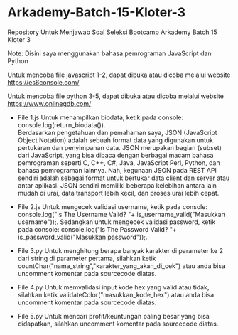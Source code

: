 # Arkademy-Batch-15-Kloter-3
Repository Untuk Menjawab Soal Seleksi Bootcamp Arkademy Batch 15 Kloter 3

Note: Disini saya menggunakan bahasa pemrograman JavaScript dan Python

Untuk mencoba file javascript 1-2, dapat dibuka atau dicoba melalui website https://es6console.com/

Untuk mencoba file python 3-5, dapat dibuka atau dicoba melalui website https://www.onlinegdb.com/

- File 1.js Untuk menampilkan biodata, ketik pada console: console.log(return_biodata()).                                                  
Berdasarkan pengetahuan dan pemahaman saya, JSON (JavaScript Object Notation) adalah sebuah format data yang digunakan untuk pertukaran dan penyimpanan data. JSON merupakan bagian (subset) dari JavaScript, yang bisa dibaca dengan berbagai macam bahasa pemrograman seperti C, C++, C#, Java, JavaScript Perl, Python, dan bahasa pemrograman lainnya. Nah, kegunaan JSON pada REST API sendiri adalah sebagai format untuk bertukar data client dan server atau antar aplikasi. JSON sendiri memiliki beberapa kelebihan antara lain mudah di urai, data transport lebih kecil, dan proses urai lebih cepat.

- File 2.js Untuk mengecek validasi username, ketik pada console: console.log("Is The Username Valid? "+ is_username_valid("Masukkan username"));. Sedangkan untuk mengecek validasi password, ketik pada console: console.log("Is The Password Valid? "+ is_password_valid("Masukkan password"));.

- File 3.py Untuk menghitung berapa banyak karakter di parameter ke 2 dari string di parameter pertama, silahkan ketik countChar("nama_string","karakter_yang_akan_di_cek") atau anda bisa uncomment komentar pada sourcecode diatas.

- File 4.py Untuk memvalidasi input kode hex yang valid atau tidak, silahkan ketik validateColor("masukkan_kode_hex") atau anda bisa uncomment komentar pada sourcecode diatas.

- File 5.py Untuk mencari profit/keuntungan paling besar yang bisa didapatkan, silahkan uncomment komentar pada sourcecode diatas.
